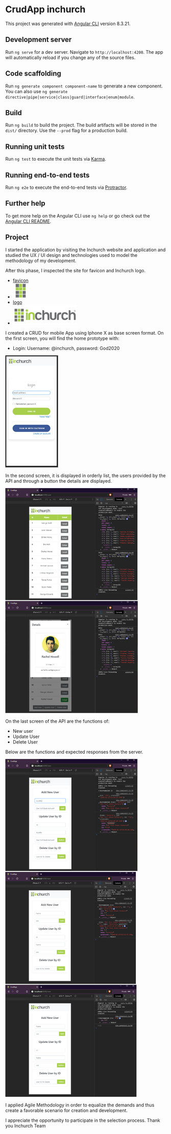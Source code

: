 # CrudApp inchurch

This project was generated with [Angular CLI](https://github.com/angular/angular-cli) version 8.3.21.

## Development server

Run `ng serve` for a dev server. Navigate to `http://localhost:4200`. The app will automatically reload if you change any of the source files.

## Code scaffolding

Run `ng generate component component-name` to generate a new component. You can also use `ng generate directive|pipe|service|class|guard|interface|enum|module`.

## Build

Run `ng build` to build the project. The build artifacts will be stored in the `dist/` directory. Use the `--prod` flag for a production build.

## Running unit tests

Run `ng test` to execute the unit tests via [Karma](https://karma-runner.github.io).

## Running end-to-end tests

Run `ng e2e` to execute the end-to-end tests via [Protractor](http://www.protractortest.org/).

## Further help

To get more help on the Angular CLI use `ng help` or go check out the [Angular CLI README](https://github.com/angular/angular-cli/blob/master/README.md).

## Project

I started the application by visiting the Inchurch website and application and studied the UX / UI design and technologies used to model the methodology of my development.

After this phase, I inspected the site for favicon and Inchurch logo.

* [favicon](https://inchurch.com.br/wp-content/uploads/2019/05/favicon.png)
* ![favicon](/src/assets/favicon.png)
* [logo](https://inchurch.com.br/wp-content/uploads/2019/05/inchurch1x.png)
* ![logo](/src/assets/inchurch1x.png)
  
I created a CRUD for mobile App using Iphone X as base screen format.
On the first screen, you will find the home prototype with:

* Login: Username: @inchurch, password: God2020

<img src="https://github.com/AurelioMarquesVulcao/crud-app/blob/master/src/assets/readmeimages/Login.JPG?raw=true" height="350">

In the second screen, it is displayed in orderly list, the users provided by the API and through a button the details are displayed.

<img src="https://github.com/AurelioMarquesVulcao/crud-app/blob/master/src/assets/ReadmeImages/user.PNG?raw=true" height="350">
<img src="https://github.com/AurelioMarquesVulcao/crud-app/blob/master/src/assets/ReadmeImages/userDetails.PNG?raw=true" height="350">

On the last screen of the API are the functions of:

* New user
* Update User
* Delete User

Below are the functions and expected responses from the server.

<img src="https://github.com/AurelioMarquesVulcao/crud-app/blob/master/src/assets/ReadmeImages/addUser.PNG?raw=true" height="350">

<img src="https://github.com/AurelioMarquesVulcao/crud-app/blob/master/src/assets/ReadmeImages/updateUser.PNG?raw=true" height="350">

<img src="https://github.com/AurelioMarquesVulcao/crud-app/blob/master/src/assets/ReadmeImages/deleteUser.PNG?raw=true" height="350">

I applied Agile Methodology in order to equalize the demands and thus create a favorable scenario for creation and development.

I appreciate the opportunity to participate in the selection process.
Thank you Inchurch Team
